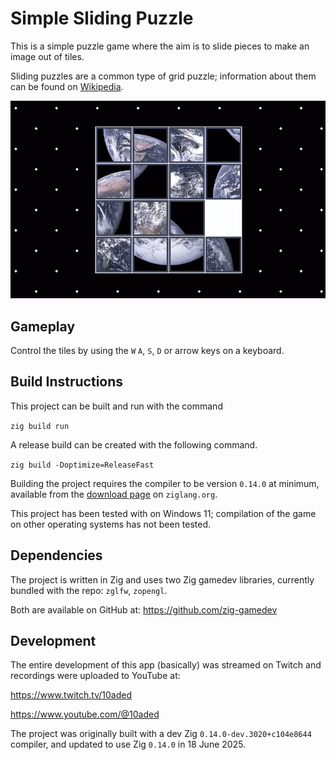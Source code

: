 # Simple Sliding Puzzle
This is a simple puzzle game where the aim is to slide pieces to make an image out of tiles.

Sliding puzzles are a common type of grid puzzle; information about them can be found on [Wikipedia](https://en.wikipedia.org/wiki/Sliding_puzzle).

![Screenshot](preview.gif "An small animation showing the game in action; tiles of an photo of the Earth slide around.")

## Gameplay

Control the tiles by using the `W` `A`, `S`, `D` or arrow keys on a keyboard.

## Build Instructions

This project can be built and run with the command

`zig build run`

A release build can be created with the following command.

`zig build -Doptimize=ReleaseFast`

Building the project requires the compiler to be version `0.14.0` at minimum, available from the [download page](https://ziglang.org/download/) on `ziglang.org`.

This project has been tested with on Windows 11; compilation of the game on other operating systems has not been tested.

## Dependencies

The project is written in Zig and uses two Zig gamedev libraries, currently bundled with the repo: `zglfw`, `zopengl`.

Both are available on GitHub at: https://github.com/zig-gamedev

## Development

The entire development of this app (basically) was streamed on Twitch and recordings were uploaded to YouTube at:

https://www.twitch.tv/10aded

https://www.youtube.com/@10aded

The project was originally built with a dev Zig `0.14.0-dev.3020+c104e8644` compiler, and updated to use Zig `0.14.0` in 18 June 2025.
